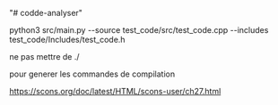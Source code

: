 "# codde-analyser" 

python3 src/main.py --source test_code/src/test_code.cpp --includes test_code/Includes/test_code.h

ne pas mettre de ./

pour generer les commandes de compilation 

https://scons.org/doc/latest/HTML/scons-user/ch27.html

